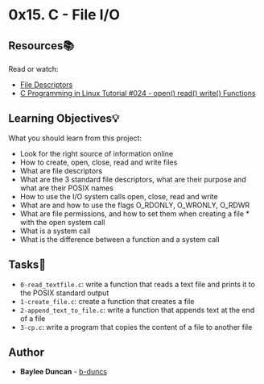 # 0x15. C - File I/O

## Resources:books:
Read or watch:   
* [File Descriptors](https://en.wikipedia.org/wiki/File_descriptor)
* [C Programming in Linux Tutorial #024 - open() read() write() Functions](https://www.youtube.com/watch?v=dP3N8g7h8gY)

## Learning Objectives:bulb:
What you should learn from this project:

* Look for the right source of information online   
* How to create, open, close, read and write files   
* What are file descriptors   
* What are the 3 standard file descriptors, what are their purpose and what are their POSIX names   
* How to use the I/O system calls open, close, read and write   
* What are and how to use the flags O_RDONLY, O_WRONLY, O_RDWR   
* What are file permissions, and how to set them when creating a file * with the open system call   
* What is a system call   
* What is the difference between a function and a system call     

## Tasks:notebook:  

* `0-read_textfile.c`: write a function that reads a text file and prints it to the POSIX standard output   
* `1-create_file.c`: create a function that creates a file   
* `2-append_text_to_file.c`: write a function that appends text at the end of a file   
* `3-cp.c`: write a program that copies the content of a file to another file   

## Author
* **Baylee Duncan** - [b-duncs](https://github.com/b-duncs)
